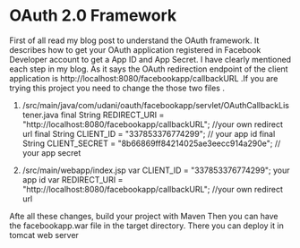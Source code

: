 # OAuth 2.0 Framework
First of all read my blog post to understand the OAuth framework.
It describes how to get your OAuth application registered in Facebook Developer account to get a App ID and App Secret.
I have clearly mentioned each step in my blog.
As it says the OAuth redirection endpoint of the client application is http://localhost:8080/facebookapp/callbackURL .If you are trying this project you need to change the those two files .

1) /src/main/java/com/udani/oauth/facebookapp/servlet/OAuthCallbackListener.java
   final String REDIRECT_URI = "http://localhost:8080/facebookapp/callbackURL"; //your own redirect url
   final String CLIENT_ID = "337853376774299"; // your app id
   final String CLIENT_SECRET = "8b66869ff84214025ae3eecc914a290e"; // your app secret

2) /src/main/webapp/index.jsp
   var CLIENT_ID = "337853376774299"; your app id
   var REDIRECT_URI = "http://localhost:8080/facebookapp/callbackURL"; //your own redirect url

Afte all these changes, build your project with Maven
Then you can have the facebookapp.war file in the target directory. There you can deploy it in tomcat web server 
